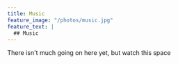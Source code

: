 ```yaml
---
title: Music
feature_image: "/photos/music.jpg"
feature_text: |
  ## Music
---
```


There isn't much going on here yet, but watch this space
